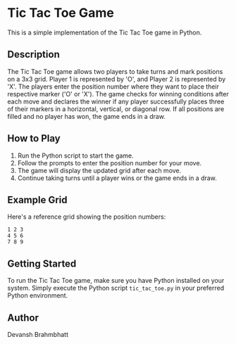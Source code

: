 # Tic Tac Toe Game

This is a simple implementation of the Tic Tac Toe game in Python.

## Description

The Tic Tac Toe game allows two players to take turns and mark positions on a 3x3 grid. Player 1 is represented by 'O', and Player 2 is represented by 'X'. The players enter the position number where they want to place their respective marker ('O' or 'X'). The game checks for winning conditions after each move and declares the winner if any player successfully places three of their markers in a horizontal, vertical, or diagonal row. If all positions are filled and no player has won, the game ends in a draw.

## How to Play

1. Run the Python script to start the game.
2. Follow the prompts to enter the position number for your move.
3. The game will display the updated grid after each move.
4. Continue taking turns until a player wins or the game ends in a draw.

## Example Grid

Here's a reference grid showing the position numbers:
```
1 2 3
4 5 6
7 8 9 
```

## Getting Started

To run the Tic Tac Toe game, make sure you have Python installed on your system. Simply execute the Python script `tic_tac_toe.py` in your preferred Python environment.



## Author

Devansh Brahmbhatt

